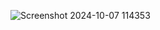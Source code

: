 ![Screenshot 2024-10-07 114353](https://github.com/user-attachments/assets/ec911bd9-f04f-493d-9600-5027fee080a1)
